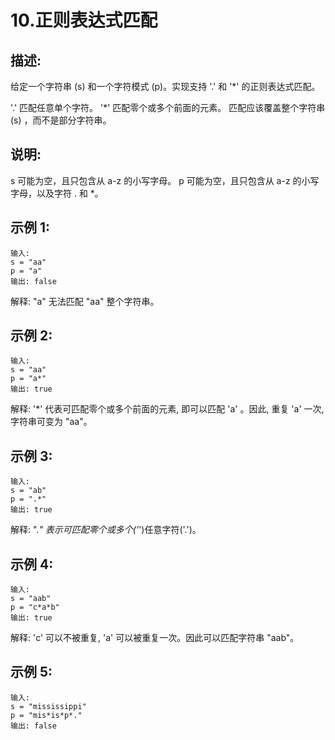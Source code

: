 10.正则表达式匹配
=
描述:
-
给定一个字符串 (s) 和一个字符模式 (p)。实现支持 '.' 和 '*' 的正则表达式匹配。

'.' 匹配任意单个字符。
'*' 匹配零个或多个前面的元素。
匹配应该覆盖整个字符串 (s) ，而不是部分字符串。

说明:
-
s 可能为空，且只包含从 a-z 的小写字母。
p 可能为空，且只包含从 a-z 的小写字母，以及字符 . 和 *。

示例 1:
-
    输入:
    s = "aa"
    p = "a"
    输出: false
解释: "a" 无法匹配 "aa" 整个字符串。

示例 2:
-
    输入:
    s = "aa"
    p = "a*"
    输出: true
解释: '*' 代表可匹配零个或多个前面的元素, 即可以匹配 'a' 。因此, 重复 'a' 一次, 字符串可变为 "aa"。

示例 3:
-
    输入:
    s = "ab"
    p = ".*"
    输出: true
解释: ".*" 表示可匹配零个或多个('*')任意字符('.')。

示例 4:
-
    输入:
    s = "aab"
    p = "c*a*b" 
    输出: true
解释: 'c' 可以不被重复, 'a' 可以被重复一次。因此可以匹配字符串 "aab"。

示例 5:
-
    输入:
    s = "mississippi"
    p = "mis*is*p*."
    输出: false